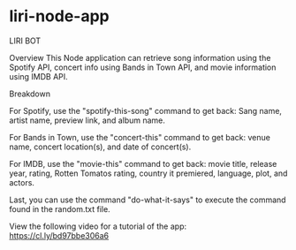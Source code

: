 # liri-node-app
LIRI BOT

Overview
This Node application can retrieve song information using the Spotify API, concert info using Bands in Town API, and movie information using IMDB API.

Breakdown

For Spotify, use the "spotify-this-song" command to get back: Sang name, artist name, preview link, and album name.

For Bands in Town, use the "concert-this" command to get back: venue name, concert location(s), and date of concert(s).

For IMDB, use the "movie-this" command to get back: movie title, release year, rating, Rotten Tomatos rating, country it premiered, language, plot, and actors.

Last, you can use the command "do-what-it-says" to execute the command found in the random.txt file.


View the following video for a tutorial of the app:
https://cl.ly/bd97bbe306a6 